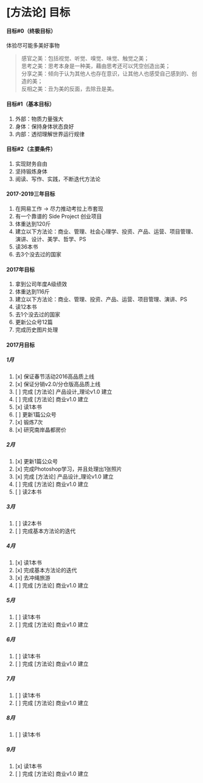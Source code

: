 # [方法论] 目标

#### 目标#0（终极目标）

体验尽可能多美好事物

> 感官之美：包括视觉、听觉、嗅觉、味觉、触觉之美；  
> 思考之美：思考本身是一种美，藉由思考还可以凭空创造出美；  
> 分享之美：倾向于认为其他人也存在意识，让其他人也感受自己感到的、创造的美；  
> 反相之美：丑为美的反面，去除丑是美。

#### 目标#1（基本目标）

1. 外部：物质力量强大
2. 身体：保持身体状态良好
3. 内部：透彻理解世界运行规律

#### 目标#2（主要条件）

1. 实现财务自由
2. 坚持锻炼身体
3. 阅读、写作、实践，不断迭代方法论

#### 2017-2019三年目标

1. 在网易工作 -> 尽力推动考拉上市套现
2. 有一个靠谱的 Side Project 创业项目
3. 体重达到120斤
4. 建立以下方法论：商业、管理、社会心理学、投资、产品、运营、项目管理、演讲、设计、美学、哲学、PS
5. 读36本书
6. 去3个没去过的国家

#### 2017年目标

1. 拿到公司年度A级绩效
2. 体重达到116斤
3. 建立以下方法论：商业、管理、投资、产品、运营、项目管理、演讲、PS
4. 读12本书
5. 去1个没去过的国家
6. 更新公众号12篇
7. 完成历史图片处理

#### 2017月目标

##### 1月
1. [x] 保证春节活动2016高品质上线
2. [x] 保证分销v2.0/分仓版高品质上线
3. [ ] 完成 [方法论] 产品设计_理论v1.0 建立
4. [ ] 完成 [方法论] 商业v1.0 建立
5. [x] 读1本书
6. [ ] 更新1篇公众号
7. [x] 锻炼7次
8. [x] 研究南岸晶都房价

##### 2月
1. [x] 更新1篇公众号
2. [x] 完成Photoshop学习，并且处理出1张照片
3. [x] 完成 [方法论] 产品设计_理论v1.0 建立
4. [ ] 完成 [方法论] 商业v1.0 建立
5. [ ] 读2本书

##### 3月
1. [ ] 读2本书
2. [ ] 完成基本方法论的迭代

##### 4月
1. [x] 读1本书
2. [x] 完成基本方法论的迭代
3. [x] 去冲绳旅游
4. [ ] 完成 [方法论] 商业v1.0 建立

##### 5月
1. [ ] 读1本书
2. [ ] 完成 [方法论] 商业v1.0 建立

##### 6月
1. [ ] 读1本书
2. [ ] 完成 [方法论] 商业v1.0 建立

##### 7月
1. [ ] 读1本书
2. [ ] 完成 [方法论] 商业v1.0 建立

##### 8月
1. [ ] 读1本书

##### 9月
1. [x] 读1本书
2. [ ] 完成 [方法论] 商业v1.0 建立